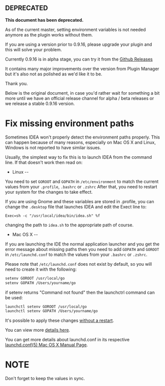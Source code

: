 DEPRECATED
---


**This document has been deprecated.**

As of the current master, setting environment variables is not needed anymore
as the plugin works without them.

If you are using a version prior to 0.9.16, please upgrade your plugin and this
will solve your problem.

Currently 0.9.16 is in alpha stage, you can try it from the [Github Releases](https://github.com/go-lang-plugin-org/go-lang-idea-plugin/releases)

It contains many major improvements over the version from Plugin Manager but it's
also not as polished as we'd like it to be.

Thank you.

Below is the original document, in case you'd rather wait for something a bit more
until we have an official release channel for alpha / beta releases or we release
a stable 0.9.16 version.

Fix missing environment paths
===

Sometimes IDEA won't properly detect the environment paths properly.
This can happen because of many reasons, especially on Mac OS X and Linux,
Windows is not reported to have similar issues.

Usually, the simplest way to fix this is to launch IDEA from the command line.
If that doesn't work then read on:

- Linux
--

You need to set ``` GOROOT ``` and ``` GOPATH ``` in ``` /etc/environment ```
to match the current values from your ``` .profile ```, ``` .bashrc ``` or ``` .zshrc ```
After that, you need to restart your system for the changes to take effect.

If you are using Gnome and these variables are stored in .profile, you can change the ```.desktop``` file that launches IDEA and edit the Exect line to:
```
Exec=sh -c "/usr/local/idea/bin/idea.sh" %f
```
changing the path to ```idea.sh``` to the appropriate path of course.


- Mac OS X
--

If you are launching the IDE the normal application launcher and you get the error message
about missing paths then you need to add ```GOPATH``` and ```GOROOT``` in ```/etc/launchd.conf``` to match the
values from your ```.bashrc``` or ```.zshrc```.

Please note that ```/etc/launchd.conf``` does not exist by default, so you will need to create it with the following:

```bash
setenv GOROOT /usr/local/go
setenv GOPATH /Users/yourname/go
```

if setenv returns "Command not found" then the launchctrl command can be used:

```zsh
launchctl setenv GOROOT /usr/local/go
launchctl setenv GOPATH /Users/yourname/go
```

It's possible to apply these changes [without a restart](http://stackoverflow.com/a/3756686/15677).

You can view more [details here](https://github.com/go-lang-plugin-org/go-lang-idea-plugin/issues/318#issuecomment-31303939).

You can get more details about launchd.conf in its respective [launchd.conf(5) Mac OS X Manual Page](https://developer.apple.com/library/mac/documentation/Darwin/Reference/ManPages/man5/launchd.conf.5.html).

NOTE
===

Don't forget to keep the values in sync.

